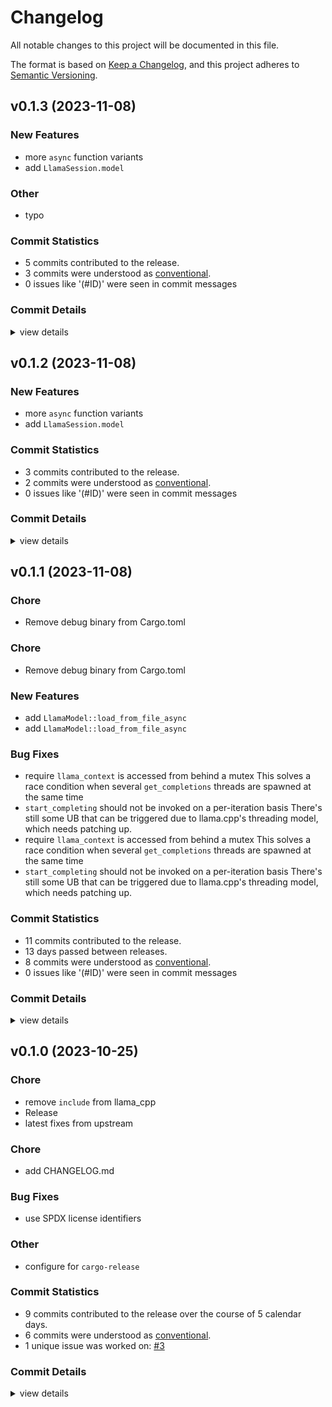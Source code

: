 # Changelog

All notable changes to this project will be documented in this file.

The format is based on [Keep a Changelog](https://keepachangelog.com/en/1.0.0/),
and this project adheres to [Semantic Versioning](https://semver.org/spec/v2.0.0.html).

## v0.1.3 (2023-11-08)

### New Features

 - <csr-id-1019402eeaa6bff176a228b477486105d16d36ef/> more `async` function variants
 - <csr-id-c190df6ebfd02ef5f3e0fd50d82a456ef426e6e6/> add `LlamaSession.model`

### Other

 - <csr-id-0a0d5f3fce1c46f914b5f48802241f200538c4f7/> typo

### Commit Statistics

<csr-read-only-do-not-edit/>

 - 5 commits contributed to the release.
 - 3 commits were understood as [conventional](https://www.conventionalcommits.org).
 - 0 issues like '(#ID)' were seen in commit messages

### Commit Details

<csr-read-only-do-not-edit/>

<details><summary>view details</summary>

 * **Uncategorized**
    - Typo ([`0a0d5f3`](https://github.com/binedge/llama_cpp-rs/commit/0a0d5f3fce1c46f914b5f48802241f200538c4f7))
    - Release llama_cpp v0.1.2 ([`4d0b130`](https://github.com/binedge/llama_cpp-rs/commit/4d0b130be8f250e599908bab042431db8aa2f553))
    - More `async` function variants ([`1019402`](https://github.com/binedge/llama_cpp-rs/commit/1019402eeaa6bff176a228b477486105d16d36ef))
    - Add `LlamaSession.model` ([`c190df6`](https://github.com/binedge/llama_cpp-rs/commit/c190df6ebfd02ef5f3e0fd50d82a456ef426e6e6))
    - Release llama_cpp_sys v0.2.1, llama_cpp v0.1.1 ([`a9e5813`](https://github.com/binedge/llama_cpp-rs/commit/a9e58133cb1c1d4d45f99a7746e0af7da1a099e1))
</details>

## v0.1.2 (2023-11-08)

### New Features

 - <csr-id-dcfccdf721eb47a364cce5b1c7a54bcf94335ac0/> more `async` function variants
 - <csr-id-56285a119633682951f8748e85c6b8988e514232/> add `LlamaSession.model`

### Commit Statistics

<csr-read-only-do-not-edit/>

 - 3 commits contributed to the release.
 - 2 commits were understood as [conventional](https://www.conventionalcommits.org).
 - 0 issues like '(#ID)' were seen in commit messages

### Commit Details

<csr-read-only-do-not-edit/>

<details><summary>view details</summary>

 * **Uncategorized**
    - Release llama_cpp v0.1.2 ([`368a5de`](https://github.com/binedge/llama_cpp-rs/commit/368a5dec4379ccdbe7b68c40535f30e13f23d8c2))
    - More `async` function variants ([`dcfccdf`](https://github.com/binedge/llama_cpp-rs/commit/dcfccdf721eb47a364cce5b1c7a54bcf94335ac0))
    - Add `LlamaSession.model` ([`56285a1`](https://github.com/binedge/llama_cpp-rs/commit/56285a119633682951f8748e85c6b8988e514232))
</details>

## v0.1.1 (2023-11-08)

<csr-id-3eddbab3cc35a59acbe66fa4f5333a9ca0edb326/>

### Chore

 - <csr-id-3eddbab3cc35a59acbe66fa4f5333a9ca0edb326/> Remove debug binary from Cargo.toml

### Chore

 - <csr-id-dbdd9a4a2d813d990e5829a09fc5c8df75d9d54b/> Remove debug binary from Cargo.toml

### New Features

 - <csr-id-3bada658c9139af1c3dcdb32c60c222efb87a9f6/> add `LlamaModel::load_from_file_async`
 - <csr-id-bbf9f69a2dd068a3a20199ffce44d3c8a25b64d5/> add `LlamaModel::load_from_file_async`

### Bug Fixes

 - <csr-id-b676baa3c1a6863c7afd7a88b6f7e8ddd2a1b9bd/> require `llama_context` is accessed from behind a mutex
   This solves a race condition when several `get_completions` threads are spawned at the same time
 - <csr-id-4eb0bc9800877e460fe0d1d25398f35976b4d730/> `start_completing` should not be invoked on a per-iteration basis
   There's still some UB that can be triggered due to llama.cpp's threading model, which needs patching up.
 - <csr-id-81e5de901a3da88a97ba00c6a36e303d8708380d/> require `llama_context` is accessed from behind a mutex
   This solves a race condition when several `get_completions` threads are spawned at the same time
 - <csr-id-27706de1a471b317e4b7b4fdd4c5bbabfbd95ed6/> `start_completing` should not be invoked on a per-iteration basis
   There's still some UB that can be triggered due to llama.cpp's threading model, which needs patching up.

### Commit Statistics

<csr-read-only-do-not-edit/>

 - 11 commits contributed to the release.
 - 13 days passed between releases.
 - 8 commits were understood as [conventional](https://www.conventionalcommits.org).
 - 0 issues like '(#ID)' were seen in commit messages

### Commit Details

<csr-read-only-do-not-edit/>

<details><summary>view details</summary>

 * **Uncategorized**
    - Release llama_cpp_sys v0.2.1, llama_cpp v0.1.1 ([`ef4e3f7`](https://github.com/binedge/llama_cpp-rs/commit/ef4e3f7a3c868a892f26acfae2a5211de4900d1c))
    - Add `LlamaModel::load_from_file_async` ([`bbf9f69`](https://github.com/binedge/llama_cpp-rs/commit/bbf9f69a2dd068a3a20199ffce44d3c8a25b64d5))
    - Remove debug binary from Cargo.toml ([`dbdd9a4`](https://github.com/binedge/llama_cpp-rs/commit/dbdd9a4a2d813d990e5829a09fc5c8df75d9d54b))
    - Require `llama_context` is accessed from behind a mutex ([`81e5de9`](https://github.com/binedge/llama_cpp-rs/commit/81e5de901a3da88a97ba00c6a36e303d8708380d))
    - `start_completing` should not be invoked on a per-iteration basis ([`27706de`](https://github.com/binedge/llama_cpp-rs/commit/27706de1a471b317e4b7b4fdd4c5bbabfbd95ed6))
    - Update to llama.cpp 0a7c980 ([`eb8f627`](https://github.com/binedge/llama_cpp-rs/commit/eb8f62777aa63787004771d86d34a8862b3a4157))
    - Add `LlamaModel::load_from_file_async` ([`3bada65`](https://github.com/binedge/llama_cpp-rs/commit/3bada658c9139af1c3dcdb32c60c222efb87a9f6))
    - Remove debug binary from Cargo.toml ([`3eddbab`](https://github.com/binedge/llama_cpp-rs/commit/3eddbab3cc35a59acbe66fa4f5333a9ca0edb326))
    - Require `llama_context` is accessed from behind a mutex ([`b676baa`](https://github.com/binedge/llama_cpp-rs/commit/b676baa3c1a6863c7afd7a88b6f7e8ddd2a1b9bd))
    - `start_completing` should not be invoked on a per-iteration basis ([`4eb0bc9`](https://github.com/binedge/llama_cpp-rs/commit/4eb0bc9800877e460fe0d1d25398f35976b4d730))
    - Update to llama.cpp 0a7c980 ([`94d7385`](https://github.com/binedge/llama_cpp-rs/commit/94d7385fefdab42ac6949c6d47c5ed262db08365))
</details>

## v0.1.0 (2023-10-25)

<csr-id-702a6ff49d83b10a0573a5ca1fb419efaa43746e/>
<csr-id-116fe8c82fe2c43bf9041f6dbfe2ed15d00e18e9/>
<csr-id-96548c840d3101091c879648074fa0ed1cee3011/>
<csr-id-a5fb19499ecbb1060ca8211111f186efc6e9b114/>
<csr-id-aa5eed4dcb6f50b25c878e584787211402a9138b/>

### Chore

 - <csr-id-702a6ff49d83b10a0573a5ca1fb419efaa43746e/> remove `include` from llama_cpp
 - <csr-id-116fe8c82fe2c43bf9041f6dbfe2ed15d00e18e9/> Release
 - <csr-id-96548c840d3101091c879648074fa0ed1cee3011/> latest fixes from upstream

### Chore

 - <csr-id-aa5eed4dcb6f50b25c878e584787211402a9138b/> add CHANGELOG.md

### Bug Fixes

 - <csr-id-2cb06aea62b892a032f515b78d720acb915f4a22/> use SPDX license identifiers

### Other

 - <csr-id-a5fb19499ecbb1060ca8211111f186efc6e9b114/> configure for `cargo-release`

### Commit Statistics

<csr-read-only-do-not-edit/>

 - 9 commits contributed to the release over the course of 5 calendar days.
 - 6 commits were understood as [conventional](https://www.conventionalcommits.org).
 - 1 unique issue was worked on: [#3](https://github.com/binedge/llama_cpp-rs/issues/3)

### Commit Details

<csr-read-only-do-not-edit/>

<details><summary>view details</summary>

 * **[#3](https://github.com/binedge/llama_cpp-rs/issues/3)**
    - Release ([`116fe8c`](https://github.com/binedge/llama_cpp-rs/commit/116fe8c82fe2c43bf9041f6dbfe2ed15d00e18e9))
 * **Uncategorized**
    - Release llama_cpp v0.1.0 ([`f24c7fe`](https://github.com/binedge/llama_cpp-rs/commit/f24c7fe3ebd851a56301ce3d5a1b4250d2d797b9))
    - Add CHANGELOG.md ([`aa5eed4`](https://github.com/binedge/llama_cpp-rs/commit/aa5eed4dcb6f50b25c878e584787211402a9138b))
    - Remove `include` from llama_cpp ([`702a6ff`](https://github.com/binedge/llama_cpp-rs/commit/702a6ff49d83b10a0573a5ca1fb419efaa43746e))
    - Use SPDX license identifiers ([`2cb06ae`](https://github.com/binedge/llama_cpp-rs/commit/2cb06aea62b892a032f515b78d720acb915f4a22))
    - Release llama_cpp_sys v0.2.0 ([`d1868ac`](https://github.com/binedge/llama_cpp-rs/commit/d1868acd16a284b60630b4519af710f54fea3dca))
    - Latest fixes from upstream ([`96548c8`](https://github.com/binedge/llama_cpp-rs/commit/96548c840d3101091c879648074fa0ed1cee3011))
    - Configure for `cargo-release` ([`a5fb194`](https://github.com/binedge/llama_cpp-rs/commit/a5fb19499ecbb1060ca8211111f186efc6e9b114))
    - Initial commit ([`6f672ff`](https://github.com/binedge/llama_cpp-rs/commit/6f672ffddc49ce23cd3eb4996128fe8614c560b4))
</details>

